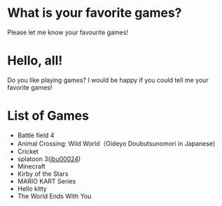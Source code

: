 # What is your favorite games?
Please let me know your favourite games!

# Hello, all!
Do you like playing games? I would be happy if you could tell me your favorite games!

# List of Games
- Battle field 4
- Animal Crossing: Wild World（Oideyo Doubutsunomori in Japanese)
- Cricket
- splatoon 3([ibu00024](https://github.com/ibu00024/AttractingContributors))
- Minecraft
- Kirby of the Stars
- MARIO KART Series
- Hello kitty
- The World Ends With You

